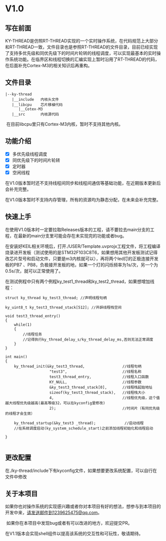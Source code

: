 # V1.0

## 写在前面

​	KY-THREAD是仿照RT-THREAD实现的一个实时操作系统，在代码规范上大部分和RT-THREAD一致，文件目录也是参照RT-THREAD的文件目录，目前已经实现了支持多优先级和同优先级下的时间片轮转的线程调度，可以实现最基本的实时操作系统功能。在临界区和线程切换的汇编实现上暂时沿用了RT-THREAD的代码，在后面补充Cortex-M3的相关知识后再重构。

## 文件目录

```
|--ky-thread
   |__include	内核头文件
   |__libcpu	芯片移植代码
   	  |__Cotex-M3
   |__src		内核源代码
```

​	在目前libcpu里只有Cortex-M3内核，暂时不支持其他内核。

## 功能介绍

- [x] 多优先级线程调度
- [x] 同优先级下的时间片轮转
- [x] 定时器
- [x] 空闲线程

​	在V1.0版本暂时还不支持线程间同步和线程间通信等基础功能，在近期版本更新后会补充完整。

​	在V1.0版本暂时不支持内存管理，所有的资源均为静态分配，在未来会补充完整。

## 快速上手

​	在使用V1.0版本时一定要拉取Releases版本的工程，请不要拉去main分支的工程，在最新的main分支里可能会存在未实现完的功能或者bug。

​	在安装好KEIL相关环境后，打开./USER/Template.uvprojx工程文件，将工程编译烧录进开发板（测试使用的是STM32F103C8T6，如果想用其他开发板测试记得改芯片型号和启动文件，只要是m3内核就可以），再将两个led灯的正极连接开发板的PB7 、PB8，负极接开发板的地，如果一个灯的闪烁频率为1s/次，另一个为0.5s/次，就可以正常使用了。

​	在测试例程中只有两个例程ky_test1_thread和ky_test2_thread，如果想增加线程：

```
struct ky_thread ky_test3_thread; //声明线程句柄

ky_uint8_t ky_test3_thread_stack[512]; //开辟线程栈空间

void test3_thread_entry()
{
	while(1)
	{
		//线程任务
		//记得执行ky_thread_delay_s/ky_thread_delay_ms,否则无法正常调度
	}
}

int main()
{
	ky_thread_init(&ky_test3_thread,       			 //线程句柄
					"test3",						 //线程名称
					test3_thread_entry,				 //线程入口函数
					KY_NULL,						 //线程参数
					&ky_test3_thread_stack[0],		 //线程栈起始地址
					sizeof(ky_test3_thread_stack),	 //线程栈大小
					4,								 //线程优先级，这个值越大线程优先级越高(最高等级32，可以在kyconfig里修改)
					2);								 //时间片（有同优先级的线程才会生效）
					
	ky_thread_startup(&ky_test3 _thread);             //启动线程
	//在系统调度启动(ky_system_schedule_start)之前添加线程初始化和线程启动

}


```

## 更改配置

​	在./ky-thread/include下有kyconfig文件，如果想要更改系统配置，可以自行在文件中修改

## 关于本项目

​	如果你也对操作系统的实现感兴趣或者你对本项目有好的想法，想参与到本项目的开发中来，请发送邮件到1239625475@qq.com。

​	如果你在本项目中发现bug或者有可以改进的地方，欢迎提交PR。

​	在V1.1版本会实现shell组件以提高该系统的交互性和可玩性，敬请期待。

